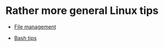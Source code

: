 # Rather more general Linux tips

-   [File management](98_01_File_management.md)

-   [Bash tips](98_02_Bash_tips.md)
